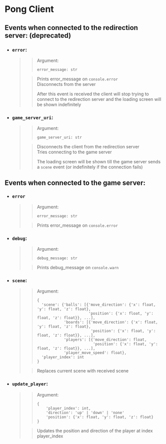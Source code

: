 # Pong Client

## Events when connected to the redirection server: (deprecated)
- ### `error`:
  >> Argument:  
  >> ```
  >> error_message: str
  >> ``` 
  > 
  >> Prints error_message on `console.error`  
  >> Disconnects from the server  
  >> 
  >> After this event is received the client will stop trying to connect to
  >> the redirection server and the loading screen will be shown indefinitely

- ### `game_server_uri`:
  >> Argument:
  >> ```
  >> game_server_uri: str
  >> ```
  >
  >> Disconnects the client from the redirection server  
  >> Tries connecting to the game server
  >>
  >> The loading screen will be shown till the game server
  >> sends a `scene` event (or indefinitely if the connection fails)  

## Events when connected to the game server:
- ### `error`
  >> Argument:
  >> ```
  >> error_message: str
  >> ``` 
  >
  >> Prints error_message on `console.error`  

- ### `debug`:
  >> Argument:
  >> ```
  >> debug_message: str
  >> ```
  >
  >> Prints debug_message on `console.warn`

- ### `scene`:
  >> Argument:
  >> ```
  >> {
  >>   'scene': {'balls': [{'move_direction': {'x': float, 'y': float, 'z': float},
  >>                        'position': {'x': float, 'y': float, 'z': float}}, ...],
  >>             'boards': [{'move_direction': {'x': float, 'y': float, 'z': float},
  >>                         'position': {'x': float, 'y': float, 'z': float}}, ...],
  >>             'players': [{'move_direction': float,
  >>                          'position': {'x': float, 'y': float, 'z': float}}, ...],
  >>             'player_move_speed': float},
  >>   'player_index': int
  >> }
  >> ```
  >
  >>  Replaces current scene with received scene

- ### `update_player`:
  >> Argument:
  >> ```
  >> {
  >>     'player_index': int,
  >>     'direction': 'up' | 'down' | 'none'
  >>     'position': {'x': float, 'y': float, 'z': float}
  >> }
  >> ```
  >
  >> Updates the position and direction of the player at index player_index 
